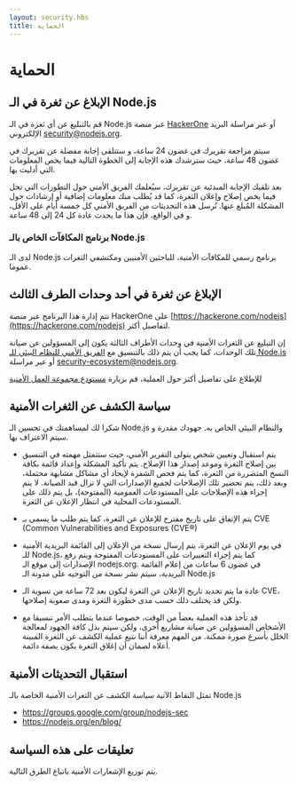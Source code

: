 ```yaml
---
layout: security.hbs
title: الحماية
---
```


# الحماية

## الإبلاغ عن ثغرة في الـ Node.js

قم بالتبليغ عن أي ثغرة في الـ Node.js عبر منصة [HackerOne](https://hackerone.com/nodejs) أو عبر مراسلة البريد الإلكتروني [security@nodejs.org](mailto:security@nodejs.org).

سيتم مراجعة تقريرك في غضون 24 ساعة، و ستتلقى إجابة مفصلة عن تقريرك في غضون 48 ساعة، حيث سترشدك هذه الإجابة إلى الخطوة التالية فيما يخص المعلومات التي أدليت بها.

بعد تلقيك الإجابة المبدئية عن تقريرك، سيُعلمك الفريق الأمني حول التطورات التي تحل فيما يخص إصلاح وإعلان الثغرة، كما قد يُطلب منك معلومات إضافية أو إرشادات حول المشكلة المُبلغ عنها. تُرسل هذه التحديثات من الفريق الأمني كل خمسة أيام على الأقل، و في الواقع، فإن هذا ما يحدث عادة كل 24 إلى 48 ساعة.

### برنامج المكافآت الخاص بالـ Node.js

لدى الـ Node.js برنامج رسمي للمكافآت الأمنية، للباحثين الأمنيين ومكتشفي الثغرات عموما.

## الإبلاغ عن ثغرة في أحد وحدات الطرف الثالث

تتم إدارة هذا البرنامج عبر منصة HackerOne على [https://hackerone.com/nodejs](https://hackerone.com/nodejs) لتفاصيل أكثر.

إن التبليغ عن الثغرات الأمنية في وحدات الأطراف الثالثة يكون إلى المسؤولين عن صيانة تلك الوحدات، كما يجب أن يتم ذلك بالتنسيق مع [الفريق الأمني للنظام البيئي للـ Node.js](https://hackerone.com/nodejs-ecosystem) أو عبر مراسلة [security-ecosystem@nodejs.org](mailto:security-ecosystem@nodejs.org).

للإطلاع على تفاصيل أكثر حول العملية، قم بزيارة [مستودع مجموعة العمل الأمنية](https://github.com/nodejs/security-wg/blob/master/processes/third_party_vuln_process.md)

## سياسة الكشف عن الثغرات الأمنية

شكرا لك لمساهمتك في تحسين الـ Node.js والنظام البيئي الخاص به. جهودك مقدرة و سيتم الاعتراف بها.

* يتم استقبال وتعيين شخص يتولى التقرير الأمني، حيث ستتمثل مهمته في التنسيق بين إصلاح الثغرة وموعد إصدار هذا الإصلاح. يتم تأكيد المشكلة وإعداد قائمة بكافة النسخ المتضررة من الثغرة، كما يتم فحص الشفرة لإيجاد أي مشاكل مشابهة محتملة، وبعد ذلك، يتم تحضير تلك الإصلاحات لجميع الإصدارات التي لا تزال قيد الصيانة. لا يتم إجراء هذه الإصلاحات على المستودعات العمومية (المفتوحة)، بل يتم ذلك على المستودعات المحلية في انتظار الإعلان عن الثغرة.

* يتم الإتفاق على تاريخ مقترح للإعلان عن الثغرة، كما يتم طلب ما يسمى بـ CVE (Common Vulnerabilities and Exposures (CVE®)

* في يوم الإعلان عن الثغرة، يتم إرسال نسخة من الإعلان إلى القائمة البريدية الأمنية للـ Node.js، كما يتم إجراء التغييرات على المستودعات المفتوحة ويتم رفع الإصدارات إلى موقع الـ nodejs.org. في غضون 6 ساعات من إعلام القائمة البريدية، سيتم نشر نسخة من التوجيه على مدونة الـ Node.js

* عادة ما يتم تحديد تاريخ الإعلان عن الثغرة ليكون بعد 72 ساعة من تسوية الـ CVE، ولكن قد يختلف ذلك حسب مدى خطورة الثغرة ومدى صعوبة إصلاحها.

* قد تأخذ هذه العملية بعضاً من الوقت، خصوصا عندما يتطلب الأمر تنسيقا مع الأشخاص المسؤولين عن صيانة مشاريع أخرى، ولكن سيتم بذل كافة الجهود لمعالجة الخلل بأسرع صورة ممكنة. من المهم معرفة أننا نتبع عملية الكشف عن الثغرة المبينة أعلاه لضمان أن إغلاق الثغرة يكون بصفة دائمة.

## استقبال التحديثات الأمنية

تمثل النقاط الآتية سياسة الكشف عن الثغرات الأمنية الخاصة بالـ Node.js

* <https://groups.google.com/group/nodejs-sec>
* <https://nodejs.org/en/blog/>

## تعليقات على هذه السياسة

يتم توزيع الإشعارات الأمنية باتباع الطرق التالية.
